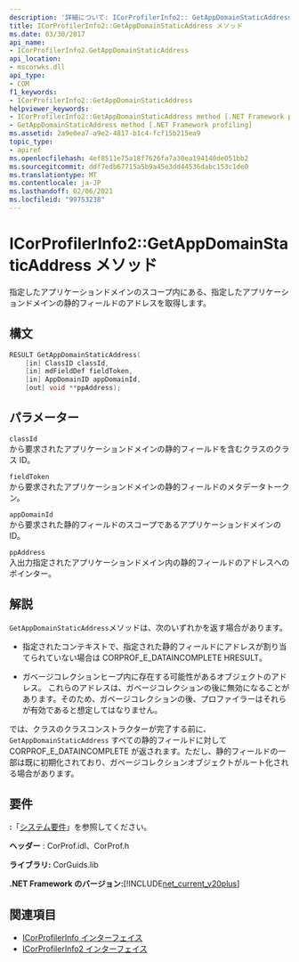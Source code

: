 ```yaml
---
description: '詳細について: ICorProfilerInfo2:: GetAppDomainStaticAddress メソッド'
title: ICorProfilerInfo2::GetAppDomainStaticAddress メソッド
ms.date: 03/30/2017
api_name:
- ICorProfilerInfo2.GetAppDomainStaticAddress
api_location:
- mscorwks.dll
api_type:
- COM
f1_keywords:
- ICorProfilerInfo2::GetAppDomainStaticAddress
helpviewer_keywords:
- ICorProfilerInfo2::GetAppDomainStaticAddress method [.NET Framework profiling]
- GetAppDomainStaticAddress method [.NET Framework profiling]
ms.assetid: 2a9e0ea7-a9e2-4817-b1c4-fcf15b215ea9
topic_type:
- apiref
ms.openlocfilehash: 4ef8511e75a18f7626fa7a30ea194140de051bb2
ms.sourcegitcommit: ddf7edb67715a5b9a45e3dd44536dabc153c1de0
ms.translationtype: MT
ms.contentlocale: ja-JP
ms.lasthandoff: 02/06/2021
ms.locfileid: "99753238"
---
```

# <a name="icorprofilerinfo2getappdomainstaticaddress-method"></a>ICorProfilerInfo2::GetAppDomainStaticAddress メソッド

指定したアプリケーションドメインのスコープ内にある、指定したアプリケーションドメインの静的フィールドのアドレスを取得します。  
  
## <a name="syntax"></a>構文  
  
```cpp  
RESULT GetAppDomainStaticAddress(  
    [in] ClassID classId,  
    [in] mdFieldDef fieldToken,  
    [in] AppDomainID appDomainId,  
    [out] void **ppAddress);  
```  
  
## <a name="parameters"></a>パラメーター  

 `classId`  
 から要求されたアプリケーションドメインの静的フィールドを含むクラスのクラス ID。  
  
 `fieldToken`  
 から要求されたアプリケーションドメインの静的フィールドのメタデータトークン。  
  
 `appDomainId`  
 から要求された静的フィールドのスコープであるアプリケーションドメインの ID。  
  
 `ppAddress`  
 入出力指定されたアプリケーションドメイン内の静的フィールドのアドレスへのポインター。  
  
## <a name="remarks"></a>解説  

 `GetAppDomainStaticAddress`メソッドは、次のいずれかを返す場合があります。  
  
- 指定されたコンテキストで、指定された静的フィールドにアドレスが割り当てられていない場合は CORPROF_E_DATAINCOMPLETE HRESULT。  
  
- ガベージコレクションヒープ内に存在する可能性があるオブジェクトのアドレス。 これらのアドレスは、ガベージコレクションの後に無効になることがあります。そのため、ガベージコレクションの後、プロファイラーはそれらが有効であると想定してはなりません。  
  
 では、クラスのクラスコンストラクターが完了する前に、 `GetAppDomainStaticAddress` すべての静的フィールドに対して CORPROF_E_DATAINCOMPLETE が返されます。ただし、静的フィールドの一部は既に初期化されており、ガベージコレクションオブジェクトがルート化される場合があります。  
  
## <a name="requirements"></a>要件  

 **:**「[システム要件](../../get-started/system-requirements.md)」を参照してください。  
  
 **ヘッダー** : CorProf.idl、CorProf.h  
  
 **ライブラリ:** CorGuids.lib  
  
 **.NET Framework のバージョン:**[!INCLUDE[net_current_v20plus](../../../../includes/net-current-v20plus-md.md)]  
  
## <a name="see-also"></a>関連項目

- [ICorProfilerInfo インターフェイス](icorprofilerinfo-interface.md)
- [ICorProfilerInfo2 インターフェイス](icorprofilerinfo2-interface.md)

